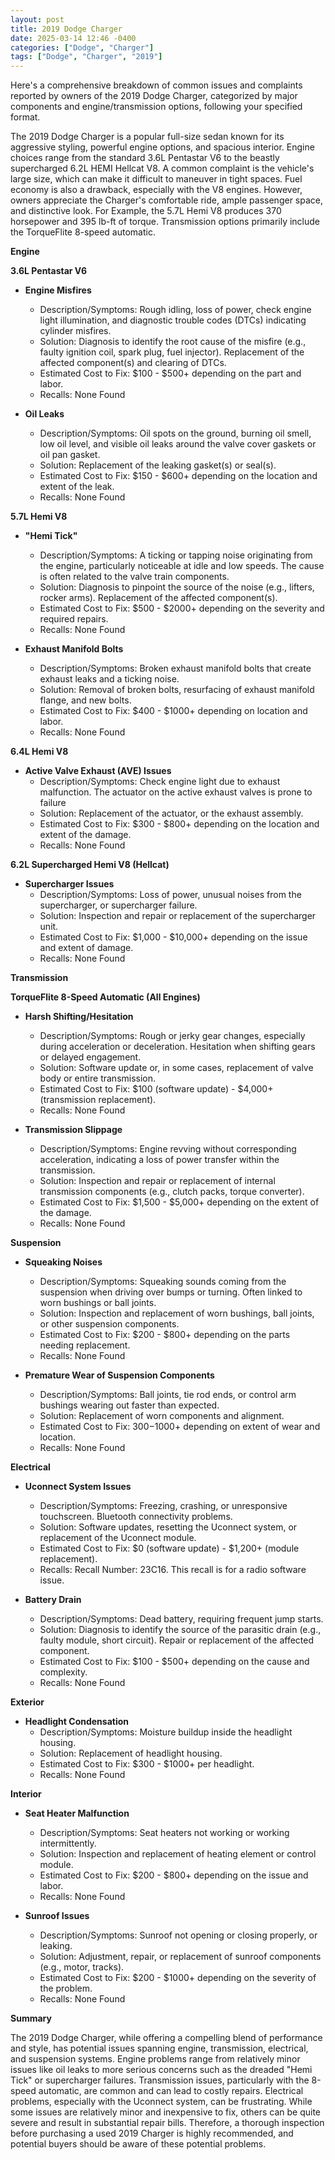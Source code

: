 ```yaml
---
layout: post
title: 2019 Dodge Charger
date: 2025-03-14 12:46 -0400
categories: ["Dodge", "Charger"]
tags: ["Dodge", "Charger", "2019"]
---
```

Here's a comprehensive breakdown of common issues and complaints reported by owners of the 2019 Dodge Charger, categorized by major components and engine/transmission options, following your specified format.

The 2019 Dodge Charger is a popular full-size sedan known for its aggressive styling, powerful engine options, and spacious interior. Engine choices range from the standard 3.6L Pentastar V6 to the beastly supercharged 6.2L HEMI Hellcat V8. A common complaint is the vehicle's large size, which can make it difficult to maneuver in tight spaces. Fuel economy is also a drawback, especially with the V8 engines. However, owners appreciate the Charger's comfortable ride, ample passenger space, and distinctive look. For Example, the 5.7L Hemi V8 produces 370 horsepower and 395 lb-ft of torque. Transmission options primarily include the TorqueFlite 8-speed automatic.

**Engine**

**3.6L Pentastar V6**

*   **Engine Misfires**
    *   Description/Symptoms: Rough idling, loss of power, check engine light illumination, and diagnostic trouble codes (DTCs) indicating cylinder misfires.
    *   Solution: Diagnosis to identify the root cause of the misfire (e.g., faulty ignition coil, spark plug, fuel injector). Replacement of the affected component(s) and clearing of DTCs.
    *   Estimated Cost to Fix: $100 - $500+ depending on the part and labor.
    *   Recalls: None Found

*   **Oil Leaks**
    *   Description/Symptoms: Oil spots on the ground, burning oil smell, low oil level, and visible oil leaks around the valve cover gaskets or oil pan gasket.
    *   Solution: Replacement of the leaking gasket(s) or seal(s).
    *   Estimated Cost to Fix: $150 - $600+ depending on the location and extent of the leak.
    *   Recalls: None Found

**5.7L Hemi V8**

*   **"Hemi Tick"**
    *   Description/Symptoms: A ticking or tapping noise originating from the engine, particularly noticeable at idle and low speeds. The cause is often related to the valve train components.
    *   Solution: Diagnosis to pinpoint the source of the noise (e.g., lifters, rocker arms). Replacement of the affected component(s).
    *   Estimated Cost to Fix: $500 - $2000+ depending on the severity and required repairs.
    *   Recalls: None Found

*   **Exhaust Manifold Bolts**
    *   Description/Symptoms: Broken exhaust manifold bolts that create exhaust leaks and a ticking noise.
    *   Solution: Removal of broken bolts, resurfacing of exhaust manifold flange, and new bolts.
    *   Estimated Cost to Fix: $400 - $1000+ depending on location and labor.
    *   Recalls: None Found

**6.4L Hemi V8**

*   **Active Valve Exhaust (AVE) Issues**
    *   Description/Symptoms: Check engine light due to exhaust malfunction. The actuator on the active exhaust valves is prone to failure
    *   Solution: Replacement of the actuator, or the exhaust assembly.
    *   Estimated Cost to Fix: $300 - $800+ depending on the location and extent of the damage.
    *   Recalls: None Found

**6.2L Supercharged Hemi V8 (Hellcat)**

*   **Supercharger Issues**
    *   Description/Symptoms: Loss of power, unusual noises from the supercharger, or supercharger failure.
    *   Solution: Inspection and repair or replacement of the supercharger unit.
    *   Estimated Cost to Fix: $1,000 - $10,000+ depending on the issue and extent of damage.
    *   Recalls: None Found

**Transmission**

**TorqueFlite 8-Speed Automatic (All Engines)**

*   **Harsh Shifting/Hesitation**
    *   Description/Symptoms: Rough or jerky gear changes, especially during acceleration or deceleration. Hesitation when shifting gears or delayed engagement.
    *   Solution: Software update or, in some cases, replacement of valve body or entire transmission.
    *   Estimated Cost to Fix: $100 (software update) - $4,000+ (transmission replacement).
    *   Recalls: None Found

*   **Transmission Slippage**
    *   Description/Symptoms: Engine revving without corresponding acceleration, indicating a loss of power transfer within the transmission.
    *   Solution: Inspection and repair or replacement of internal transmission components (e.g., clutch packs, torque converter).
    *   Estimated Cost to Fix: $1,500 - $5,000+ depending on the extent of the damage.
    *   Recalls: None Found

**Suspension**

*   **Squeaking Noises**
    *   Description/Symptoms: Squeaking sounds coming from the suspension when driving over bumps or turning. Often linked to worn bushings or ball joints.
    *   Solution: Inspection and replacement of worn bushings, ball joints, or other suspension components.
    *   Estimated Cost to Fix: $200 - $800+ depending on the parts needing replacement.
    *   Recalls: None Found

*   **Premature Wear of Suspension Components**
    *   Description/Symptoms: Ball joints, tie rod ends, or control arm bushings wearing out faster than expected.
    *   Solution: Replacement of worn components and alignment.
    *   Estimated Cost to Fix: $300-$1000+ depending on extent of wear and location.
    *   Recalls: None Found

**Electrical**

*   **Uconnect System Issues**
    *   Description/Symptoms: Freezing, crashing, or unresponsive touchscreen. Bluetooth connectivity problems.
    *   Solution: Software updates, resetting the Uconnect system, or replacement of the Uconnect module.
    *   Estimated Cost to Fix: $0 (software update) - $1,200+ (module replacement).
    *   Recalls: Recall Number: 23C16. This recall is for a radio software issue.

*   **Battery Drain**
    *   Description/Symptoms: Dead battery, requiring frequent jump starts.
    *   Solution: Diagnosis to identify the source of the parasitic drain (e.g., faulty module, short circuit). Repair or replacement of the affected component.
    *   Estimated Cost to Fix: $100 - $500+ depending on the cause and complexity.
    *   Recalls: None Found

**Exterior**

*   **Headlight Condensation**
    *   Description/Symptoms: Moisture buildup inside the headlight housing.
    *   Solution: Replacement of headlight housing.
    *   Estimated Cost to Fix: $300 - $1000+ per headlight.
    *   Recalls: None Found

**Interior**

*   **Seat Heater Malfunction**
    *   Description/Symptoms: Seat heaters not working or working intermittently.
    *   Solution: Inspection and replacement of heating element or control module.
    *   Estimated Cost to Fix: $200 - $800+ depending on the issue and labor.
    *   Recalls: None Found

*   **Sunroof Issues**
    *   Description/Symptoms: Sunroof not opening or closing properly, or leaking.
    *   Solution: Adjustment, repair, or replacement of sunroof components (e.g., motor, tracks).
    *   Estimated Cost to Fix: $200 - $1000+ depending on the severity of the problem.
    *   Recalls: None Found

**Summary**

The 2019 Dodge Charger, while offering a compelling blend of performance and style, has potential issues spanning engine, transmission, electrical, and suspension systems. Engine problems range from relatively minor issues like oil leaks to more serious concerns such as the dreaded "Hemi Tick" or supercharger failures. Transmission issues, particularly with the 8-speed automatic, are common and can lead to costly repairs. Electrical problems, especially with the Uconnect system, can be frustrating. While some issues are relatively minor and inexpensive to fix, others can be quite severe and result in substantial repair bills. Therefore, a thorough inspection before purchasing a used 2019 Charger is highly recommended, and potential buyers should be aware of these potential problems.

